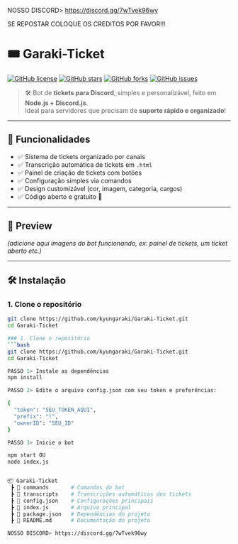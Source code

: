 NOSSO DISCORD> https://discord.gg/7wTvek96wy

SE REPOSTAR COLOQUE OS CREDITOS POR FAVOR!!!

# 🎟️ Garaki-Ticket  

[![GitHub license](https://img.shields.io/github/license/kyungaraki/Garaki-Ticket?style=for-the-badge)](./LICENSE)
[![GitHub stars](https://img.shields.io/github/stars/kyungaraki/Garaki-Ticket?style=for-the-badge)](https://github.com/kyungaraki/Garaki-Ticket/stargazers)
[![GitHub forks](https://img.shields.io/github/forks/kyungaraki/Garaki-Ticket?style=for-the-badge)](https://github.com/kyungaraki/Garaki-Ticket/network)
[![GitHub issues](https://img.shields.io/github/issues/kyungaraki/Garaki-Ticket?style=for-the-badge)](https://github.com/kyungaraki/Garaki-Ticket/issues)

> 🛠️ Bot de **tickets para Discord**, simples e personalizável, feito em **Node.js + Discord.js**.  
> Ideal para servidores que precisam de **suporte rápido e organizado**!  

---

## 🚀 Funcionalidades

- ✅ Sistema de tickets organizado por canais  
- ✅ Transcrição automática de tickets em `.html`  
- ✅ Painel de criação de tickets com botões  
- ✅ Configuração simples via comandos  
- ✅ Design customizável (cor, imagem, categoria, cargos)  
- ✅ Código aberto e gratuito 🎉  

---

## 📸 Preview
*(adicione aqui imagens do bot funcionando, ex: painel de tickets, um ticket aberto etc.)*  

---

## 🛠️ Instalação

### 1. Clone o repositório
```bash
git clone https://github.com/kyungaraki/Garaki-Ticket.git
cd Garaki-Ticket

### 1. Clone o repositório
```bash
git clone https://github.com/kyungaraki/Garaki-Ticket.git
cd Garaki-Ticket

PASSO 1> Instale as dependências
npm install

PASSO 2> Edite o arquivo config.json com seu token e preferências:

{
  "token": "SEU_TOKEN_AQUI",
  "prefix": "!",
  "ownerID": "SEU_ID"
}

PASSO 3> Inicie o bot

npm start OU
node index.js


📦 Garaki-Ticket
 ┣ 📂 commands       # Comandos do bot
 ┣ 📂 transcripts    # Transcrições automáticas dos tickets
 ┣ 📜 config.json    # Configurações principais
 ┣ 📜 index.js       # Arquivo principal
 ┣ 📜 package.json   # Dependências do projeto
 ┣ 📜 README.md      # Documentação do projeto

NOSSO DISCORD> https://discord.gg/7wTvek96wy
